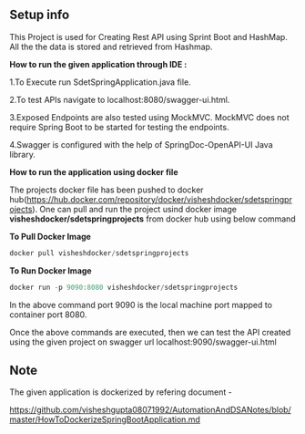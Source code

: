 ## Setup info
This Project is used for Creating Rest API using Sprint Boot and HashMap. All the the data is stored and retrieved from Hashmap.

**How to run the given application through IDE :**

1.To Execute run SdetSpringApplication.java file. 

2.To test APIs navigate to localhost:8080/swagger-ui.html.

3.Exposed Endpoints are also tested using MockMVC. MockMVC does not require Spring Boot to be started for testing the endpoints.

4.Swagger is configured with the help of SpringDoc-OpenAPI-UI Java library.

**How to run the application using docker file**

The projects docker file has been pushed to docker hub(https://hub.docker.com/repository/docker/visheshdocker/sdetspringprojects). One can pull and run the project usind docker image **visheshdocker/sdetspringprojects** from docker hub using below command

**To Pull Docker Image**

```js
docker pull visheshdocker/sdetspringprojects
```

**To Run Docker Image**

```js
docker run -p 9090:8080 visheshdocker/sdetspringprojects
```

In the above command port 9090 is the local machine port mapped to container port 8080.

Once the above commands are executed, then we can test the API created using the given project on swagger url localhost:9090/swagger-ui.html

## Note
The given application is dockerized by refering document -

https://github.com/visheshgupta08071992/AutomationAndDSANotes/blob/master/HowToDockerizeSpringBootApplication.md


